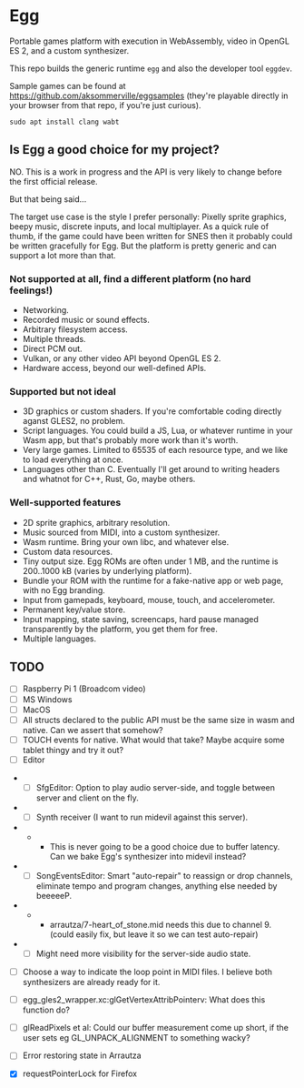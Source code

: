 # Egg

Portable games platform with execution in WebAssembly, video in OpenGL ES 2, and a custom synthesizer.

This repo builds the generic runtime `egg` and also the developer tool `eggdev`.

Sample games can be found at https://github.com/aksommerville/eggsamples
(they're playable directly in your browser from that repo, if you're just curious).

```
sudo apt install clang wabt
```

## Is Egg a good choice for my project?

NO. This is a work in progress and the API is very likely to change before the first official release.

But that being said...

The target use case is the style I prefer personally: Pixelly sprite graphics, beepy music, discrete inputs, and local multiplayer.
As a quick rule of thumb, if the game could have been written for SNES then it probably could be written gracefully for Egg.
But the platform is pretty generic and can support a lot more than that.

### Not supported at all, find a different platform (no hard feelings!)

- Networking.
- Recorded music or sound effects.
- Arbitrary filesystem access.
- Multiple threads.
- Direct PCM out.
- Vulkan, or any other video API beyond OpenGL ES 2.
- Hardware access, beyond our well-defined APIs.

### Supported but not ideal

- 3D graphics or custom shaders. If you're comfortable coding directly aganst GLES2, no problem.
- Script languages. You could build a JS, Lua, or whatever runtime in your Wasm app, but that's probably more work than it's worth.
- Very large games. Limited to 65535 of each resource type, and we like to load everything at once.
- Languages other than C. Eventually I'll get around to writing headers and whatnot for C++, Rust, Go, maybe others.

### Well-supported features

- 2D sprite graphics, arbitrary resolution.
- Music sourced from MIDI, into a custom synthesizer.
- Wasm runtime. Bring your own libc, and whatever else.
- Custom data resources.
- Tiny output size. Egg ROMs are often under 1 MB, and the runtime is 200..1000 kB (varies by underlying platform).
- Bundle your ROM with the runtime for a fake-native app or web page, with no Egg branding.
- Input from gamepads, keyboard, mouse, touch, and accelerometer.
- Permanent key/value store.
- Input mapping, state saving, screencaps, hard pause managed transparently by the platform, you get them for free.
- Multiple languages.

## TODO

- [ ] Raspberry Pi 1 (Broadcom video)
- [ ] MS Windows
- [ ] MacOS
- [ ] All structs declared to the public API must be the same size in wasm and native. Can we assert that somehow?
- [ ] TOUCH events for native. What would that take? Maybe acquire some tablet thingy and try it out?
- [ ] Editor
- - [ ] SfgEditor: Option to play audio server-side, and toggle between server and client on the fly.
- - [ ] Synth receiver (I want to run midevil against this server).
- - - This is never going to be a good choice due to buffer latency. Can we bake Egg's synthesizer into midevil instead?
- - [ ] SongEventsEditor: Smart "auto-repair" to reassign or drop channels, eliminate tempo and program changes, anything else needed by beeeeeP.
- - - arrautza/7-heart_of_stone.mid needs this due to channel 9. (could easily fix, but leave it so we can test auto-repair)
- - [ ] Might need more visibility for the server-side audio state.
- [ ] Choose a way to indicate the loop point in MIDI files. I believe both synthesizers are already ready for it.
- [ ] egg_gles2_wrapper.xc:glGetVertexAttribPointerv: What does this function do?
- [ ] glReadPixels et al: Could our buffer measurement come up short, if the user sets eg GL_UNPACK_ALIGNMENT to something wacky?
- [ ] Error restoring state in Arrautza
- [x] requestPointerLock for Firefox

